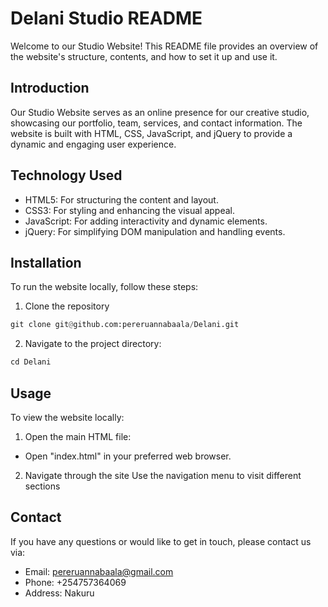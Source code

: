 # Delani Studio README

Welcome to our Studio Website! This README file provides an overview of the website's structure, contents, and how to set it up and use it.

## Introduction

Our Studio Website serves as an online presence for our creative studio, showcasing our portfolio, team, services, and contact information. The website is built with HTML, CSS, JavaScript, and jQuery to provide a dynamic and engaging user experience.

## Technology Used

- HTML5: For structuring the content and layout.
- CSS3: For styling and enhancing the visual appeal.
- JavaScript: For adding interactivity and dynamic elements.
- jQuery: For simplifying DOM manipulation and handling events.

## Installation

To run the website locally, follow these steps:

1. Clone the repository
```python
git clone git@github.com:pereruannabaala/Delani.git
```
2. Navigate to the project directory:
```python
cd Delani
```

## Usage

To view the website locally:

1. Open the main HTML file:
- Open "index.html" in your preferred web browser.
2. Navigate through the site
Use the navigation menu to visit different sections

## Contact
If you have any questions or would like to get in touch, please contact us via:

- Email: pereruannabaala@gmail.com
- Phone: +254757364069
- Address: Nakuru
